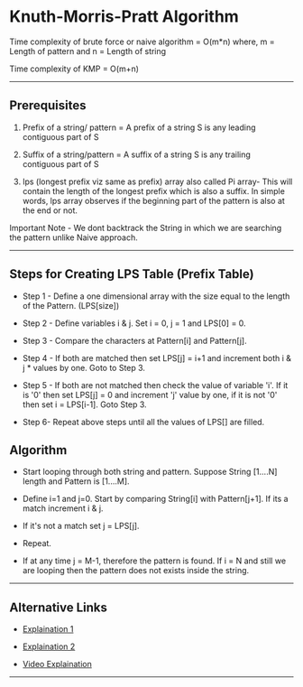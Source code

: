 # Knuth-Morris-Pratt Algorithm

Time complexity of brute force or naive algorithm = O(m*n) where,
m = Length of pattern and n = Length of string

Time complexity of KMP = O(m+n)
___

## Prerequisites

1. Prefix of a string/ pattern = A prefix of a string S is any leading contiguous part of S

2. Suffix of a string/pattern = A suffix of a string S is any trailing contiguous part of S

3. lps (longest prefix viz same as prefix) array also called Pi array- This will contain the length of the longest prefix which is also a suffix. In simple words, lps array observes if the beginning part of the pattern is also at the end or not.

Important Note - We dont backtrack the String in which we are searching the pattern unlike Naive approach.

___

## Steps for Creating LPS Table (Prefix Table)

* Step 1 - Define a one dimensional array with the size equal to the length of the Pattern. (LPS[size])

* Step 2 - Define variables i & j. Set i = 0, j = 1 and LPS[0] = 0.

* Step 3 - Compare the characters at Pattern[i] and Pattern[j].

* Step 4 - If both are matched then set LPS[j] = i+1 and increment both i & j * values by one. Goto to Step 3.

* Step 5 - If both are not matched then check the value of variable 'i'. If it is '0' then set LPS[j] = 0 and increment 'j' value by one, if it is not '0' then set i = LPS[i-1]. Goto Step 3.

* Step 6- Repeat above steps until all the values of LPS[] are filled.

## Algorithm

* Start looping through both string and pattern. Suppose String [1....N] length and Pattern is [1....M].

* Define i=1 and j=0. Start by comparing String[i] with Pattern[j+1]. If its a match increment i & j.

* If it's not a match set j = LPS[j].

* Repeat.

* If at any time j = M-1, therefore the pattern is found. If i = N and still we are looping then the pattern does not exists inside the string.

___

## Alternative Links

* [Explaination 1](http://www.btechsmartclass.com/data_structures/knuth-morris-pratt-algorithm.html)

* [Explaination 2](https://www.educba.com/kmp-algorithm/)

* [Video Explaination](https://www.youtube.com/watch?v=V5-7GzOfADQ)


___